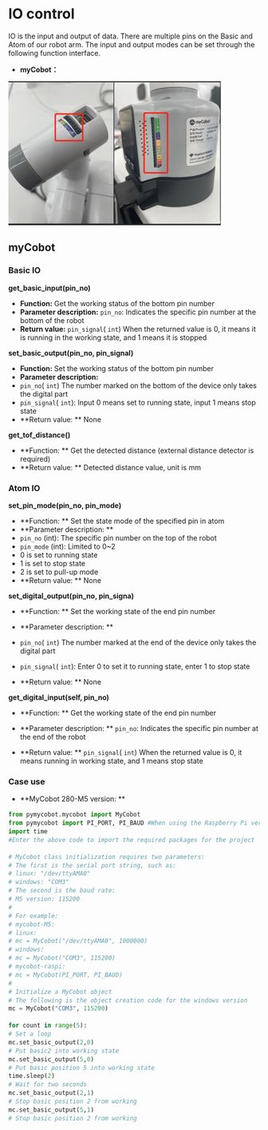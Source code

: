 # IO control
IO is the input and output of data. There are multiple pins on the Basic and Atom of our robot arm. The input and output modes can be set through the following function interface.

* **myCobot：**

<img src="../../../resources\3-FunctionsAndApplications\6.developmentGuide\python\io/mycobotIO.jpg" style="zoom: 67%;" />

## myCobot

### Basic IO

**get_basic_input(pin_no)**

- **Function:** Get the working status of the bottom pin number
- **Parameter description:** `pin_no`: Indicates the specific pin number at the bottom of the robot
- **Return value:** `pin_signal`( `int`) When the returned value is 0, it means it is running in the working state, and 1 means it is stopped

**set_basic_output(pin_no, pin_signal)**

- **Function:** Set the working status of the bottom pin number
- **Parameter description:**
- `pin_no`( `int`) The number marked on the bottom of the device only takes the digital part
- `pin_signal`( `int`): Input 0 means set to running state, input 1 means stop state
- **Return value: ** None

**get_tof_distance()**

- **Function: ** Get the detected distance (external distance detector is required)
- **Return value: ** Detected distance value, unit is mm

### Atom IO

**set_pin_mode(pin_no, pin_mode)**

- **Function: ** Set the state mode of the specified pin in atom
- **Parameter description: **
- `pin_no` (int): The specific pin number on the top of the robot
- `pin_mode` (int): Limited to 0~2
- 0 is set to running state
- 1 is set to stop state
- 2 is set to pull-up mode
- **Return value: ** None

**set_digital_output(pin_no, pin_signa)**

- **Function: ** Set the working state of the end pin number

- **Parameter description: **
- `pin_no`( `int`) The number marked at the end of the device only takes the digital part
- `pin_signal`( `int`): Enter 0 to set it to running state, enter 1 to stop state

- **Return value: ** None

**get_digital_input(self, pin_no)**

- **Function: ** Get the working state of the end pin number

- **Parameter description: ** `pin_no`: Indicates the specific pin number at the end of the robot

- **Return value: ** `pin_signal`( `int`) When the returned value is 0, it means running in working state, and 1 means stop state

### Case use

* **MyCobot 280-M5 version: **

```python
from pymycobot.mycobot import MyCobot
from pymycobot import PI_PORT, PI_BAUD #When using the Raspberry Pi version of mycobot, you can reference these two variables to initialize MyCobot
import time
#Enter the above code to import the required packages for the project

# MyCobot class initialization requires two parameters:
# The first is the serial port string, such as:
# linux: "/dev/ttyAMA0"
# windows: "COM3"
# The second is the baud rate:
# M5 version: 115200
#
# For example:
# mycobot-M5:
# linux:
# mc = MyCobot("/dev/ttyAMA0", 1000000)
# windows:
# mc = MyCobot("COM3", 115200)
# mycobot-raspi:
# mc = MyCobot(PI_PORT, PI_BAUD)
#
# Initialize a MyCobot object
# The following is the object creation code for the windows version
mc = MyCobot("COM3", 115200)

for count in range(5):
# Set a loop
mc.set_basic_output(2,0)
# Put basic2 into working state
mc.set_basic_output(5,0)
# Put basic position 5 into working state
time.sleep(2)
# Wait for two seconds
mc.set_basic_output(2,1)
# Stop basic position 2 from working
mc.set_basic_output(5,1)
# Stop basic position 2 from working
```